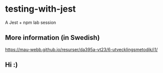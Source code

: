 # testing-with-jest
A Jest + npm lab session

## More information (in Swedish)
https://mau-webb.github.io/resurser/da395a-vt23/6-utvecklingsmetodik/i1/

## Hi :)
